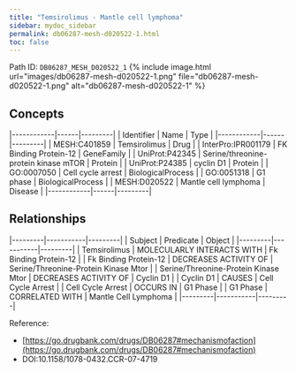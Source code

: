 ```yaml
---
title: "Temsirolimus - Mantle cell lymphoma"
sidebar: mydoc_sidebar
permalink: db06287-mesh-d020522-1.html
toc: false 
---
```



Path ID: `DB06287_MESH_D020522_1`
{% include image.html url="images/db06287-mesh-d020522-1.png" file="db06287-mesh-d020522-1.png" alt="db06287-mesh-d020522-1" %}

## Concepts

|------------|------|---------|
| Identifier | Name | Type    |
|------------|------|---------|
| MESH:C401859 | Temsirolimus | Drug |
| InterPro:IPR001179 | FK Binding Protein-12 | GeneFamily |
| UniProt:P42345 | Serine/threonine-protein kinase mTOR | Protein |
| UniProt:P24385 | cyclin D1 | Protein |
| GO:0007050 | Cell cycle arrest | BiologicalProcess |
| GO:0051318 | G1 phase | BiologicalProcess |
| MESH:D020522 | Mantle cell lymphoma | Disease |
|------------|------|---------|

## Relationships

|---------|-----------|---------|
| Subject | Predicate | Object  |
|---------|-----------|---------|
| Temsirolimus | MOLECULARLY INTERACTS WITH | Fk Binding Protein-12 |
| Fk Binding Protein-12 | DECREASES ACTIVITY OF | Serine/Threonine-Protein Kinase Mtor |
| Serine/Threonine-Protein Kinase Mtor | DECREASES ACTIVITY OF | Cyclin D1 |
| Cyclin D1 | CAUSES | Cell Cycle Arrest |
| Cell Cycle Arrest | OCCURS IN | G1 Phase |
| G1 Phase | CORRELATED WITH | Mantle Cell Lymphoma |
|---------|-----------|---------|

Reference: 
  - [https://go.drugbank.com/drugs/DB06287#mechanismofaction](https://go.drugbank.com/drugs/DB06287#mechanismofaction)
  - DOI:10.1158/1078-0432.CCR-07-4719
